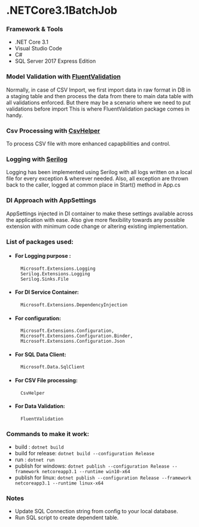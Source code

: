# .NETCore3.1BatchJob

### Framework & Tools
- .NET Core 3.1
- Visual Studio Code
- C#
- SQL Server 2017 Express Edition

### Model Validation with [FluentValidation](https://fluentvalidation.net/)

Normally, in case of CSV Import, we first import data in raw format in DB in a staging table and then process the data from there to main data table with all validations enforced.
But there may be a scenario where we need to put validations before import
This is where FluentValidation package comes in handy.

### Csv Processing with [CsvHelper](https://joshclose.github.io/CsvHelper/)
To process CSV file with more enhanced capapbilities and control.

### Logging with [Serilog](https://serilog.net/)
Logging has been implemented using Serilog with all logs written on a local file for every exception & wherever needed.
Also, all exception are thrown back to the caller, logged at common place in Start() method in App.cs

### DI Approach with AppSettings

AppSettings injected in DI container to make these settings available across the application with ease.
Also give more flexibility towards any possible extension with minimum code change or altering existing implementation.

### List of packages used:

- #### For Logging purpose :        
        Microsoft.Extensions.Logging 
        Serilog.Extensions.Logging 
        Serilog.Sinks.File

- #### For DI Service Container:         
        Microsoft.Extensions.DependencyInjection

- #### For configuration:              
        Microsoft.Extensions.Configuration, 
        Microsoft.Extensions.Configuration.Binder, 
        Microsoft.Extensions.Configuration.Json

- #### For SQL Data Client:              
        Microsoft.Data.SqlClient

- #### For CSV File processing:          
        CsvHelper

- #### For Data Validation:              
        FluentValidation

### Commands to make it work:

- build : ```dotnet build```
- build for release: ```dotnet build --configuration Release```
- run : ```dotnet run```
- publish for windows: ```dotnet publish --configuration Release --framework netcoreapp3.1 --runtime win10-x64```
- publish for linux: ```dotnet publish --configuration Release --framework netcoreapp3.1 --runtime linux-x64```

### Notes
- Update SQL Connection string from config to your local database.
- Run SQL script to create dependent table.



 



